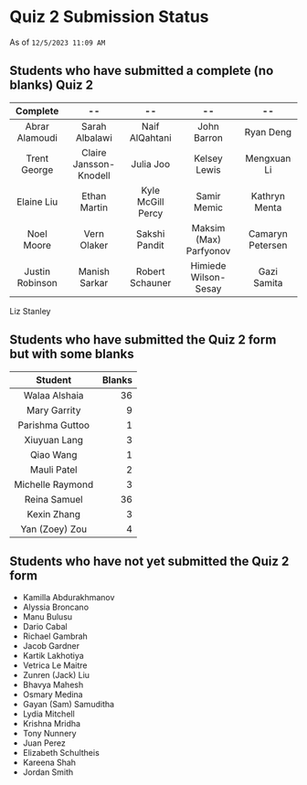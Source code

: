 # Quiz 2 Submission Status

As of `12/5/2023 11:09 AM`

## Students who have submitted a complete (no blanks) Quiz 2

Complete | --  | --  | --  | --
:--------: | :--------: | :--------: | :--------: | :--------: |
Abrar Alamoudi | Sarah Albalawi | Naif AlQahtani | John Barron | Ryan Deng 
Trent George | Claire Jansson-Knodell | Julia Joo | Kelsey Lewis | Mengxuan  Li
Elaine Liu | Ethan Martin | Kyle McGill Percy | Samir Memic | Kathryn Menta
Noel Moore | Vern Olaker | Sakshi Pandit | Maksim (Max) Parfyonov | Camaryn Petersen
Justin Robinson | Manish Sarkar | Robert Schauner | Himiede Wilson-Sesay | Gazi Samita
Liz Stanley

## Students who have submitted the Quiz 2 form but with some blanks

Student | Blanks
:-----------: | ---:
Walaa Alshaia | 36
Mary Garrity | 9
Parishma Guttoo | 1
Xiuyuan Lang | 3
Qiao Wang | 1
Mauli Patel | 2
Michelle Raymond | 3
Reina Samuel | 36
Kexin Zhang | 3
Yan (Zoey) Zou | 4

## Students who have not yet submitted the Quiz 2 form

- Kamilla Abdurakhmanov
- Alyssia Broncano
- Manu Bulusu
- Dario Cabal
- Richael Gambrah
- Jacob Gardner
- Kartik Lakhotiya
- Vetrica Le Maitre
- Zunren (Jack) Liu
- Bhavya Mahesh
- Osmary Medina
- Gayan (Sam) Samuditha
- Lydia Mitchell
- Krishna Mridha
- Tony Nunnery
- Juan Perez
- Elizabeth Schultheis
- Kareena Shah
- Jordan Smith

